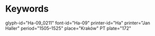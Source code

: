 # Keywords
glyph-id="Ha-09_0211"
font-id="Ha-09"
printer-id="Ha"
printer="Jan Haller"
period="1505–1525"
place="Kraków"
PT plate="172"
